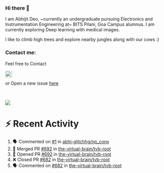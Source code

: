 ### Hi there 👋

I am Abhijit Deo, ~currently an undergraduate pursuing Electronics and Instrumentation Engineering at~ BITS Pilani, Goa Campus alumnus. I am currently exploring Deep learning with medical images.  


I like to climb high trees and explore nearby jungles along with our cows :)
### Contact me:

Feel free to Contact


[<img align="left" alt="Abhijit Deo | Gmail" width="22px" src="https://cdn.jsdelivr.net/npm/simple-icons@v3/icons/gmail.svg" />][gmail]
<br />


 or Open a new issue [here](https://github.com/abhi-glitchhg/abhi-glitchhg/issues)

[gmail]: mailto:f20190041@goa.bits-pilani.ac.in

<br>



![](https://komarev.com/ghpvc/?username=abhi-glitchhg&color=green)


# :zap: Recent Activity

<!--START_SECTION:activity-->
1. 🗣 Commented on [#1](https://github.com/abhi-glitchhg/np_conv/issues/1#issuecomment-1694743299) in [abhi-glitchhg/np_conv](https://github.com/abhi-glitchhg/np_conv)
2. 🎉 Merged PR [#692](https://github.com/the-virtual-brain/tvb-root/pull/692) in [the-virtual-brain/tvb-root](https://github.com/the-virtual-brain/tvb-root)
3. 💪 Opened PR [#692](https://github.com/the-virtual-brain/tvb-root/pull/692) in [the-virtual-brain/tvb-root](https://github.com/the-virtual-brain/tvb-root)
4. ❌ Closed PR [#682](https://github.com/the-virtual-brain/tvb-root/pull/682) in [the-virtual-brain/tvb-root](https://github.com/the-virtual-brain/tvb-root)
5. 🗣 Commented on [#682](https://github.com/the-virtual-brain/tvb-root/pull/682#issuecomment-1692128835) in [the-virtual-brain/tvb-root](https://github.com/the-virtual-brain/tvb-root)
<!--END_SECTION:activity-->
